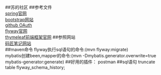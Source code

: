 ##苏的社区
##参考文件  
[spring官网](https://spring.io/)  
[bootstrap网站](https://v3.bootcss.com/)  
[github OAuth](https://developer.github.com/apps/building-oauth-apps/creating-an-oauth-app/)  
[flyway官网](https://flywaydb.org/getstarted/firststeps/api)  
[thymeleaf前端框架官网](https://www.thymeleaf.org/download.html)
##参照网站  
[码匠笔记网站](http://www.mawen.co/)  
##maven命令
flyway执行sql语句的命令:(mvn flyway:migrate)    
mybatis创建been,mapper的命令:(mvn -Dmybatis.generator.overwrite=true mybatis-generator:generate)
##好用的插件：
postman
##sql语句
truncate table  flyway_schema_history;
